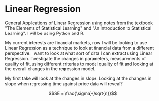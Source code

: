 # Linear Regression

General Applications of Linear Regression using notes from the textbook "The Elements of Statistical Learning" and "An Introduction to Statistical Learning".
I will be using Python and R. 

My current interests are financial markets, now I will be looking to use Linear Regression as a technique to look at financial data from a different perspective. 
I want to look at what sort of data I can extract using Linear Regression. Investigate the changes in parameters, measurements of quality of fit, using different criterias
to model quality of fit and looking at the overall changes in the regression model. 

My first take will look at the changes in slope. Looking at the changes in slope when regressing time against price data will reveal? 

```math
SE = \frac{\sigma}{\sqrt{n}}
```

